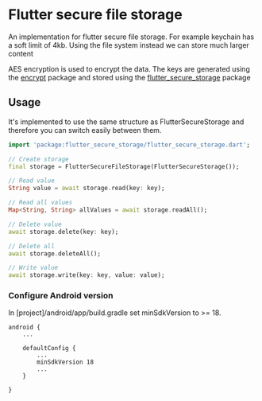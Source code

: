 # Flutter secure file storage

An implementation for flutter secure file storage. For example keychain has a soft limit of 4kb. Using the file system instead we can store much larger content

AES encryption is used to encrypt the data. The keys are generated using the [encrypt](https://pub.dev/packages/encrypt) package and stored using the [flutter_secure_storage](https://pub.dev/packages/flutter_secure_storage) package

## Usage

It's implemented to use the same structure as FlutterSecureStorage and therefore you can switch easily between them.

```dart
import 'package:flutter_secure_storage/flutter_secure_storage.dart';

// Create storage
final storage = FlutterSecureFileStorage(FlutterSecureStorage());

// Read value
String value = await storage.read(key: key);

// Read all values
Map<String, String> allValues = await storage.readAll();

// Delete value
await storage.delete(key: key);

// Delete all
await storage.deleteAll();

// Write value
await storage.write(key: key, value: value);
```

### Configure Android version 
In [project]/android/app/build.gradle set minSdkVersion to >= 18.

```
android {
    ...

    defaultConfig {
        ...
        minSdkVersion 18
        ...
    }

}
```